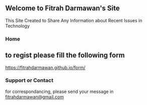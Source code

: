 ## Welcome to Fitrah Darmawan's Site

This Site Created to Share Any Information about Recent Issues in Technology

### Home
## to regist please fill the following form

https://fitrahdarmawan.github.io/form/

### Support or Contact

for correspondancing, please send your message in fitrahdarmawan@gmail.com
